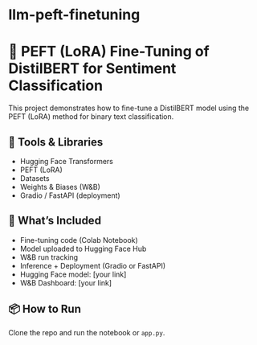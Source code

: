 # llm-peft-finetuning
# 🧠 PEFT (LoRA) Fine-Tuning of DistilBERT for Sentiment Classification

This project demonstrates how to fine-tune a DistilBERT model using the PEFT (LoRA) method for binary text classification.

## 🔧 Tools & Libraries
- Hugging Face Transformers
- PEFT (LoRA)
- Datasets
- Weights & Biases (W&B)
- Gradio / FastAPI (deployment)

## 🚀 What’s Included
- Fine-tuning code (Colab Notebook)
- Model uploaded to Hugging Face Hub
- W&B run tracking
- Inference + Deployment (Gradio or FastAPI)
- Hugging Face model: [your link]
- W&B Dashboard: [your link]

## 📦 How to Run
Clone the repo and run the notebook or `app.py`.


